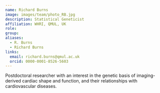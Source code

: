 ```yaml
---
name: Richard Burns
image: images/team/photo_RB.jpg
description: Statistical Geneticist
affiliation: WHRI, QMUL, UK
role:
group:
aliases:
  - R. Burns
  - Richard Burns
links:
  email: richard.burns@qmul.ac.uk
  orcid: 0000-0001-8526-5603
---
```


Postdoctoral researcher with an interest in the genetic basis of imaging-derived cardiac shape and function, and their relationships with cardiovascular diseases.
